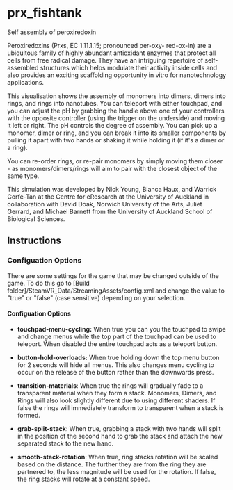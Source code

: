 # prx_fishtank

Self assembly of peroxiredoxin  

Peroxiredoxins (Prxs, EC 1.11.1.15; pronounced per-oxy- red-ox-in) are a ubiquitous family of highly abundant antioxidant enzymes that protect all cells from free radical damage. They have an intriguing repertoire of self-assembled structures which helps modulate their activity inside cells and also provides an exciting scaffolding opportunity in vitro for nanotechnology applications.  

This visualisation shows the assembly of monomers into dimers, dimers into rings, and rings into nanotubes. You can teleport with either touchpad, and you can adjust the pH by grabbing the handle above one of your controllers with the opposite controller (using the trigger on the underside) and moving it left or right. The pH controls the degree of assembly. You can pick up a monomer, dimer or ring, and you can break it into its smaller components by pulling it apart with two hands or shaking it while holding it (if it's a dimer or a ring).  

You can re-order rings, or re-pair monomers by simply moving them closer - as monomers/dimers/rings will aim to pair with the closest object of the same type.  

This simulation was developed by Nick Young, Bianca Haux, and Warrick Corfe-Tan at the Centre for eResearch at the University of Auckland in collaboration with David Doak, Norwich University of the Arts, Juliet Gerrard, and Michael Barnett from the University of Auckland School of Biological Sciences.  

## Instructions

### Configuation Options 

There are some settings for the game that may be changed outside of the game. To do this go to [Build folder]/SteamVR_Data/StreamingAssets/config.xml and change the value to "true" or "false" (case sensitive) depending on your selection.

#### Configuation Options

* __touchpad-menu-cycling:__ When true you can you the touchpad to swipe and change menus while the top part of the touchpad can be used to teleport. When disabled the entire touchpad acts as a teleport button.

* __button-hold-overloads:__ When true holding down the top menu button for 2 seconds will hide all menus. This also changes menu cycling to occur on the release of the button rather than the downwards press.

* __transition-materials__: When true the rings will gradually fade to a transparent material when they form a stack. Monomers, Dimers, and Rings will also look slightly different due to using different shaders. If false the rings will immediately transform to transparent when a stack is formed.

* __grab-split-stack__: When true, grabbing a stack with two hands will split in the position of the second hand to grab the stack and attach the new separated stack to the new hand.

* __smooth-stack-rotation__: When true, ring stacks rotation will be scaled based on the distance. The further they are from the ring they are partnered to, the less magnitude will be used for the rotation. If false, the ring stacks will rotate at a constant speed.